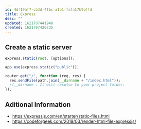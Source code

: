 ```yaml
---
id: 4df19af7-cb3d-4fbc-a1b1-fafa17b9bffd
title: Express
desc: ""
updated: 1621707441948
created: 1621707420735
---
```


## Create a static server

```javascript
express.static(root, [options]);
```

```javascript
app.use(express.static("public"));
```

```javascript
router.get("/", function (req, res) {
  res.sendFile(path.join(__dirname + "/index.html"));
  //__dirname : It will resolve to your project folder.
});
```

## Aditional Information

- https://expressjs.com/en/starter/static-files.html
- https://codeforgeek.com/2019/03/render-html-file-expressjs/
